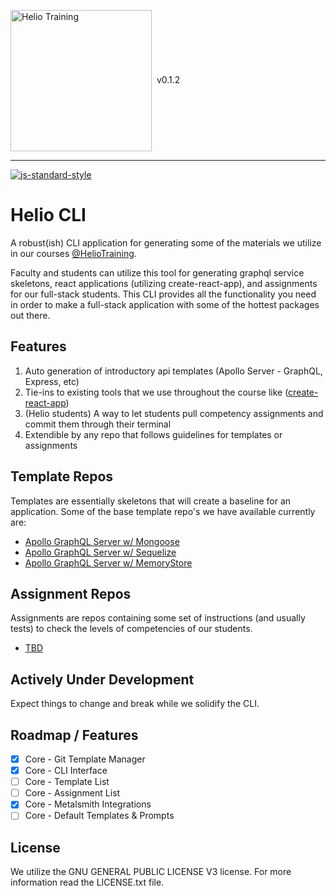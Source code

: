 <img src="http://i.imgur.com/UzC7XPe.png" alt="Helio Training" width="226" align="center"/> <span>&nbsp;v0.1.2</span>

---------------

[![js-standard-style](https://img.shields.io/badge/code%20style-standard-brightgreen.svg)](http://standardjs.com)

# Helio CLI

A robust(ish) CLI application for generating some of the materials we utilize in our courses [@HelioTraining](https://heliotraining.com). 

Faculty and students can utilize this tool for generating graphql service skeletons, react applications (utilizing create-react-app), and assignments for our full-stack students. This CLI provides all the functionality you need in order to make a full-stack application with some of the hottest packages out there.

## Features

1. Auto generation of introductory api templates (Apollo Server - GraphQL, Express, etc)
2. Tie-ins to existing tools that we use throughout the course like ([create-react-app]())
3. (Helio students) A way to let students pull competency assignments and commit them through their terminal
4. Extendible by any repo that follows guidelines for templates or assignments

## Template Repos

Templates are essentially skeletons that will create a baseline for an application. Some of the base template repo's we have available currently are:

- [Apollo GraphQL Server w/ Mongoose]()
- [Apollo GraphQL Server w/ Sequelize]()
- [Apollo GraphQL Server w/ MemoryStore]()

## Assignment Repos

Assignments are repos containing some set of instructions (and usually tests) to check the levels of competencies of our students.

- [TBD]()

## Actively Under Development

Expect things to change and break while we solidify the CLI.

## Roadmap / Features

- [X] Core - Git Template Manager
- [X] Core - CLI Interface
- [ ] Core - Template List
- [ ] Core - Assignment List
- [X] Core - Metalsmith Integrations
- [ ] Core - Default Templates &amp; Prompts

## License
We utilize the GNU GENERAL PUBLIC LICENSE V3 license. For more information read the LICENSE.txt file.